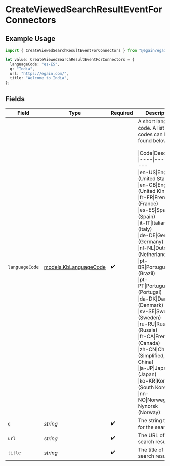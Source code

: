 # CreateViewedSearchResultEventForConnectors

## Example Usage

```typescript
import { CreateViewedSearchResultEventForConnectors } from "@egain/egain-api-typescript/models";

let value: CreateViewedSearchResultEventForConnectors = {
  languageCode: "es-ES",
  q: "India",
  url: "https://egain.com/",
  title: "Welcome to India",
};
```

## Fields

| Field                                                                                                                                                                                                                                                                                                                                                                                                                                                                                                                                                                    | Type                                                                                                                                                                                                                                                                                                                                                                                                                                                                                                                                                                     | Required                                                                                                                                                                                                                                                                                                                                                                                                                                                                                                                                                                 | Description                                                                                                                                                                                                                                                                                                                                                                                                                                                                                                                                                              | Example                                                                                                                                                                                                                                                                                                                                                                                                                                                                                                                                                                  |
| ------------------------------------------------------------------------------------------------------------------------------------------------------------------------------------------------------------------------------------------------------------------------------------------------------------------------------------------------------------------------------------------------------------------------------------------------------------------------------------------------------------------------------------------------------------------------ | ------------------------------------------------------------------------------------------------------------------------------------------------------------------------------------------------------------------------------------------------------------------------------------------------------------------------------------------------------------------------------------------------------------------------------------------------------------------------------------------------------------------------------------------------------------------------ | ------------------------------------------------------------------------------------------------------------------------------------------------------------------------------------------------------------------------------------------------------------------------------------------------------------------------------------------------------------------------------------------------------------------------------------------------------------------------------------------------------------------------------------------------------------------------ | ------------------------------------------------------------------------------------------------------------------------------------------------------------------------------------------------------------------------------------------------------------------------------------------------------------------------------------------------------------------------------------------------------------------------------------------------------------------------------------------------------------------------------------------------------------------------ | ------------------------------------------------------------------------------------------------------------------------------------------------------------------------------------------------------------------------------------------------------------------------------------------------------------------------------------------------------------------------------------------------------------------------------------------------------------------------------------------------------------------------------------------------------------------------ |
| `languageCode`                                                                                                                                                                                                                                                                                                                                                                                                                                                                                                                                                           | [models.KbLanguageCode](../models/kblanguagecode.md)                                                                                                                                                                                                                                                                                                                                                                                                                                                                                                                     | :heavy_check_mark:                                                                                                                                                                                                                                                                                                                                                                                                                                                                                                                                                       | A short language code. A list of codes can be found below:<br/><br/>\|Code\|Description<br/>\|----\|----------- <br/>\|en-US\|English (United States)<br/>\|en-GB\|English (United Kingdom)<br/>\|fr-FR\|French (France)<br/>\|es-ES\|Spanish (Spain)<br/>\|it-IT\|Italian (Italy)<br/>\|de-DE\|German (Germany)<br/>\|nl-NL\|Dutch (Netherlands)<br/>\|pt-BR\|Portuguese (Brazil)<br/>\|pt-PT\|Portuguese (Portugal)<br/>\|da-DK\|Danish (Denmark)<br/>\|sv-SE\|Swedish (Sweden)<br/>\|ru-RU\|Russian (Russia)<br/>\|fr-CA\|French (Canada)<br/>\|zh-CN\|Chinese (Simplified, China)<br/>\|ja-JP\|Japanese (Japan)<br/>\|ko-KR\|Korean (South Korea)<br/>\|nn-NO\|Norwegian Nynorsk (Norway)<br/> |                                                                                                                                                                                                                                                                                                                                                                                                                                                                                                                                                                          |
| `q`                                                                                                                                                                                                                                                                                                                                                                                                                                                                                                                                                                      | *string*                                                                                                                                                                                                                                                                                                                                                                                                                                                                                                                                                                 | :heavy_check_mark:                                                                                                                                                                                                                                                                                                                                                                                                                                                                                                                                                       | The string to use for the search.                                                                                                                                                                                                                                                                                                                                                                                                                                                                                                                                        | India                                                                                                                                                                                                                                                                                                                                                                                                                                                                                                                                                                    |
| `url`                                                                                                                                                                                                                                                                                                                                                                                                                                                                                                                                                                    | *string*                                                                                                                                                                                                                                                                                                                                                                                                                                                                                                                                                                 | :heavy_check_mark:                                                                                                                                                                                                                                                                                                                                                                                                                                                                                                                                                       | The URL of the search result.                                                                                                                                                                                                                                                                                                                                                                                                                                                                                                                                            | https://egain.com/                                                                                                                                                                                                                                                                                                                                                                                                                                                                                                                                                       |
| `title`                                                                                                                                                                                                                                                                                                                                                                                                                                                                                                                                                                  | *string*                                                                                                                                                                                                                                                                                                                                                                                                                                                                                                                                                                 | :heavy_check_mark:                                                                                                                                                                                                                                                                                                                                                                                                                                                                                                                                                       | The title of the search result.                                                                                                                                                                                                                                                                                                                                                                                                                                                                                                                                          | Welcome to India                                                                                                                                                                                                                                                                                                                                                                                                                                                                                                                                                         |
